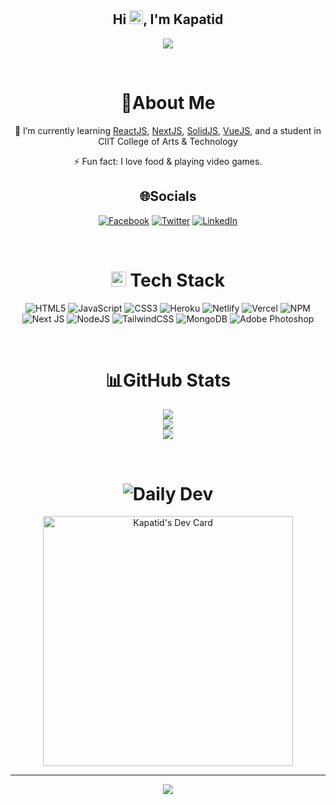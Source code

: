 <h2 align="center">
  Hi <img src="https://media.giphy.com/media/hvRJCLFzcasrR4ia7z/giphy.gif" style="width: 22px; height: 22px;">, I'm Kapatid
</h2>
<p align="center">
  <a href="https://github.com/Kapatid/Kapatid/"><img src="https://readme-typing-svg.herokuapp.com?color=%2336BCF7&center=true&vCenter=true&lines=Hi%2C+welcome+to+my+Github+page;I+am+Kapatid;I+am+a+College+student;Web+Dev"></a>
</p>

<br>
<div align="center">
  
# 💫About Me
  
🌱 I’m currently learning [ReactJS](https://reactjs.org), [NextJS](https://nextjs.org), [SolidJS](https://www.solidjs.com), [VueJS](https://vuejs.org), and a student in CIIT College of Arts & Technology

⚡ Fun fact: I love food & playing video games.

## 🌐Socials

[![Facebook](https://img.shields.io/badge/Facebook-1877f2.svg?logo=facebook&logoColor=white)](https://www.facebook.com/nadjiroi.tan/)
[![Twitter](https://img.shields.io/badge/Twitter-1da1f2.svg?logo=twitter&logoColor=white)](https://twitter.com/TanNadji)
[![LinkedIn](https://img.shields.io/badge/LinkedIn-0a66c2.svg?logo=linkedin&logoColor=white)](https://www.linkedin.com/in/nadjitan/)

<br>

# <img src = "https://media2.giphy.com/media/QssGEmpkyEOhBCb7e1/giphy.gif?cid=ecf05e47a0n3gi1bfqntqmob8g9aid1oyj2wr3ds3mg700bl&rid=giphy.gif" style="width: 24px; height: 24px;"> Tech Stack

![HTML5](https://img.shields.io/badge/html5-%23E34F26.svg?style=for-the-badge&logo=html5&logoColor=white)
![JavaScript](https://img.shields.io/badge/javascript-%23323330.svg?style=for-the-badge&logo=javascript&logoColor=%23F7DF1E)
![CSS3](https://img.shields.io/badge/css3-%231572B6.svg?style=for-the-badge&logo=css3&logoColor=white)
![Heroku](https://img.shields.io/badge/heroku-%23430098.svg?style=for-the-badge&logo=heroku&logoColor=white)
![Netlify](https://img.shields.io/badge/netlify-%23000000.svg?style=for-the-badge&logo=netlify&logoColor=#00C7B7)
![Vercel](https://img.shields.io/badge/vercel-%23000000.svg?style=for-the-badge&logo=vercel&logoColor=white)
![NPM](https://img.shields.io/badge/NPM-%23000000.svg?style=for-the-badge&logo=npm&logoColor=white) ![Next JS](https://img.shields.io/badge/Next-black?style=for-the-badge&logo=next.js&logoColor=white)
![NodeJS](https://img.shields.io/badge/node.js-6DA55F?style=for-the-badge&logo=node.js&logoColor=white)
![TailwindCSS](https://img.shields.io/badge/tailwindcss-%2338B2AC.svg?style=for-the-badge&logo=tailwind-css&logoColor=white)
![MongoDB](https://img.shields.io/badge/MongoDB-%234ea94b.svg?style=for-the-badge&logo=mongodb&logoColor=white)
![Adobe Photoshop](https://img.shields.io/badge/adobephotoshop-%2331A8FF.svg?style=for-the-badge&logo=adobephotoshop&logoColor=white)

<br>

# 📊GitHub Stats

![](https://github-readme-stats.vercel.app/api?username=Kapatid&theme=merko&hide_border=false&include_all_commits=false&count_private=false)<br/>
![](https://github-readme-streak-stats.herokuapp.com/?user=Kapatid&theme=merko&hide_border=false)<br/>
![](https://github-readme-stats.vercel.app/api/top-langs/?username=Kapatid&theme=merko&hide_border=false&include_all_commits=false&count_private=false&layout=compact)

<br>

# <div style="display: flex; justify-content: center;"><img src = "https://user-images.githubusercontent.com/62628408/170349921-b5e0c77d-8b16-4a7c-806c-ba977c8fd249.svg">Daily Dev</div>

<a href="https://app.daily.dev/Kapatid"><img src="https://api.daily.dev/devcards/d39c35c6ca1b493495b4f97ebf95ccc8.png?r=oi1" width="400" alt="Kapatid's Dev Card"/></a>

---

![](https://komarev.com/ghpvc/?username=Kapatid&label=Visitors+Count&color=brightgreen)

</div>
